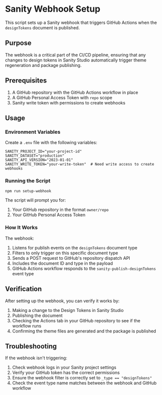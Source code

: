 # Sanity Webhook Setup

This script sets up a Sanity webhook that triggers GitHub Actions when the `designTokens` document is published.

## Purpose

The webhook is a critical part of the CI/CD pipeline, ensuring that any changes to design tokens in Sanity Studio automatically trigger theme regeneration and package publishing.

## Prerequisites

1. A GitHub repository with the GitHub Actions workflow in place
2. A GitHub Personal Access Token with `repo` scope
3. Sanity write token with permissions to create webhooks

## Usage

### Environment Variables

Create a `.env` file with the following variables:

```
SANITY_PROJECT_ID="your-project-id"
SANITY_DATASET="production"
SANITY_API_VERSION="2023-01-01"
SANITY_WRITE_TOKEN="your-write-token"  # Need write access to create webhooks
```

### Running the Script

```bash
npm run setup-webhook
```

The script will prompt you for:
1. Your GitHub repository in the format `owner/repo`
2. Your GitHub Personal Access Token

### How It Works

The webhook:
1. Listens for publish events on the `designTokens` document type
2. Filters to only trigger on this specific document type
3. Sends a POST request to GitHub's repository dispatch API
4. Includes the document ID and type in the payload
5. GitHub Actions workflow responds to the `sanity-publish-designTokens` event type

## Verification

After setting up the webhook, you can verify it works by:

1. Making a change to the Design Tokens in Sanity Studio
2. Publishing the document
3. Checking the Actions tab in your GitHub repository to see if the workflow runs
4. Confirming the theme files are generated and the package is published

## Troubleshooting

If the webhook isn't triggering:

1. Check webhook logs in your Sanity project settings
2. Verify your GitHub token has the correct permissions
3. Ensure the webhook filter is correctly set to `_type == "designTokens"`
4. Check the event type name matches between the webhook and GitHub workflow 